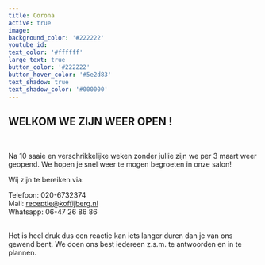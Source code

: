 ```yaml
---
title: Corona
active: true
image:
background_color: '#222222'
youtube_id:
text_color: '#ffffff'
large_text: true
button_color: '#222222'
button_hover_color: '#5e2d83'
text_shadow: true
text_shadow_color: '#000000'
---
```


## WELKOM WE ZIJN WEER OPEN \!&nbsp;

&nbsp;

Na 10 saaie en verschrikkelijke weken zonder jullie zijn we per 3 maart weer geopend. We hopen je snel weer te mogen begroeten in onze salon\!&nbsp;

Wij zijn te bereiken via:

Telefoon: 020-6732374<br>Mail: receptie@koffijberg.nl&nbsp;<br>Whatsapp: 06-47 26 86 86<br>&nbsp;

Het is heel druk dus een reactie kan iets langer duren dan je van ons gewend bent. We doen ons best iedereen z.s.m. te antwoorden en in te plannen.&nbsp;

&nbsp;
